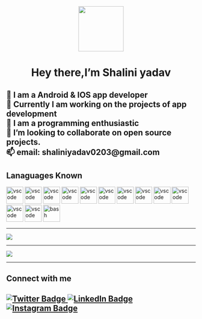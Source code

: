 <div id="header" align="center">
    <img src="https://media.giphy.com/media/TD1hBarZhAwZhcGHEQ/giphy.gif" width="120px"/>
</div>
<h1 id="intro" align="center">
  Hey there,I’m Shalini yadav<br/>  

</h1>
<h2>
   👀 I am a Android & IOS app developer<br/>
    🌱 Currently I am working on the projects of app development<br/>
    🌱 I am a programming enthusiastic<br/>
    💞️ I’m looking to collaborate on open source projects.<br/>
     📫 email: shaliniyadav0203@gmail.com
</h2> 

<!---
Shaliniyadav8130/Shaliniyadav8130 is a ✨ special ✨ repository because its `README.md` (this file) appears on your GitHub profile.
You can click the Preview link to take a look at your changes.
--->

<div>
<h2> Lanaguages Known</h2>
<p align="left">
 <img src="https://cdn.jsdelivr.net/gh/devicons/devicon/icons/cplusplus/cplusplus-original.svg" alt="vscode" width="45" height="45"/>
  <img src="https://cdn.jsdelivr.net/gh/devicons/devicon/icons/java/java-original.svg" alt="vscode" width="45" height="45"/>
 <img src="https://cdn.jsdelivr.net/gh/devicons/devicon/icons/python/python-original.svg" alt="vscode" width="45" height="45"/>
 <img src="https://cdn.jsdelivr.net/gh/devicons/devicon/icons/c/c-original.svg" alt="vscode" width="45" height="45"/>
  <img src="https://cdn.jsdelivr.net/gh/devicons/devicon/icons/html5/html5-original.svg" alt="vscode" width="45" height="45"/>
  <img src="https://cdn.jsdelivr.net/gh/devicons/devicon/icons/css3/css3-original.svg" alt="vscode" width="45" height="45"/>
  <img src="https://cdn.jsdelivr.net/gh/devicons/devicon/icons/react/react-original-wordmark.svg" alt="vscode" width="45" height="45"/>
  <img src="https://cdn.jsdelivr.net/gh/devicons/devicon/icons/javascript/javascript-original.svg" alt="vscode" width="45" height="45"/>
  <img src="https://cdn.jsdelivr.net/gh/devicons/devicon/icons/pandas/pandas-original-wordmark.svg" alt="vscode" width="45" height="45"/>
  <img src="https://cdn.jsdelivr.net/gh/devicons/devicon/icons/numpy/numpy-original-wordmark.svg" alt="vscode" width="45" height="45"/>
  <img src="https://cdn.jsdelivr.net/gh/devicons/devicon/icons/canva/canva-original.svg" alt="vscode" width="45" height="45"/>
<img src="https://cdn.jsdelivr.net/gh/devicons/devicon/icons/vscode/vscode-original.svg" alt="vscode" width="45" height="45"/>
 <img src="https://cdn.jsdelivr.net/gh/devicons/devicon/icons/linux/linux-original.svg" alt="bash" width="45" height="45" />
  
 
          
          
</p>

</div>
<hr/>
<img src="https://github-readme-stats.vercel.app/api/top-langs?username=Shaliniyadav8130"/>
<hr/>
<img src="https://github-readme-stats.vercel.app/api?username=Shaliniyadav8130&show_icons=true"/>  
<hr/>
<section>
    <h2>Connect with me<h2/>
<a href="https://twitter.com/Shalini39615839">
    <img src="https://img.shields.io/badge/Twitter-blue?style=for-the-badge&logo=twitter&logoColor=white" alt="Twitter Badge"/>
  </a>
</a>
<a href="https://www.linkedin.com/in/shalini-yadav-64b69b225">
        <img src="https://img.shields.io/badge/LinkedIn-blue?style=for-the-badge&logo=linkedin&logoColor=white" alt="LinkedIn Badge"/>

</a>
<a href="https://www.instagram.com/shellyy_yadavv/">
       <img src="https://img.shields.io/badge/Instagram-red?style=for-the-badge&logo=instagram&logoColor=white" alt="Instagram Badge"/>

</a>
</section>
